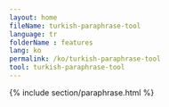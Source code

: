 ```yaml
---
layout: home
fileName: turkish-paraphrase-tool
language: tr
folderName : features
lang: ko
permalink: /ko/turkish-paraphrase-tool
tool: turkish-paraphrase-tool
---
```

{% include section/paraphrase.html %}